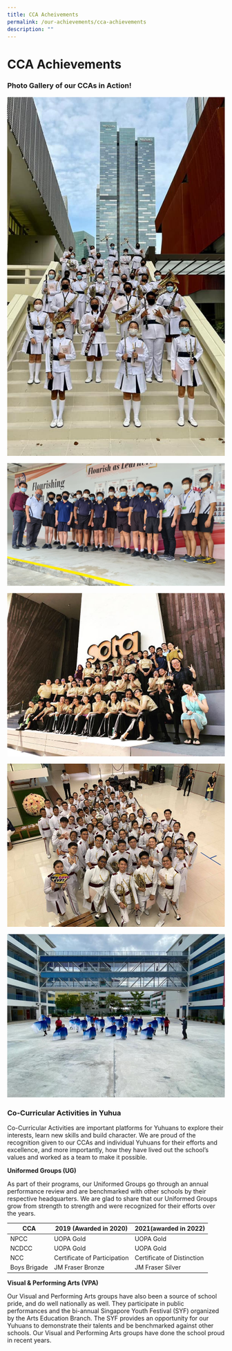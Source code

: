 ```yaml
---
title: CCA Acheivements
permalink: /our-achievements/cca-achievements
description: ""
---
```

# **CCA Achievements**

### Photo Gallery of our CCAs in Action!

![](/images/Band%20SYF%202021.jpg)

![](/images/Boys%20Bridage_JM_Frasier.jpg)

![](/images/Choir%20SYF%202019.jpg)

![](/images/Concert%20Band%20SYF%202019.jpg)

![](/images/Dance%20SYF%202021.jpg)

### Co-Curricular Activities in Yuhua

Co-Curricular Activities are important platforms for Yuhuans to explore their interests, learn new skills and build character. We are proud of the recognition given to our CCAs and individual Yuhuans for their efforts and excellence, and more importantly, how they have lived out the school’s values and worked as a team to make it possible.

**Uniformed Groups (UG)**

As part of their programs, our Uniformed Groups go through an annual performance review and are benchmarked with other schools by their respective headquarters. We are glad to share that our Uniformed Groups grow from strength to strength and were recognized for their efforts over the years.

| CCA 	| 2019 (Awarded in 2020) 	| 2021(awarded in 2022) 	|
|---	|---	|---	|
| NPCC 	| UOPA Gold 	| UOPA Gold 	|
| NCDCC 	| UOPA Gold 	| UOPA Gold 	|
| NCC 	| Certificate of Participation 	| Certificate of Distinction 	|
| Boys Brigade 	| JM Fraser Bronze 	| JM Fraser Silver 	|


**Visual & Performing Arts (VPA)**

Our Visual and Performing Arts groups have also been a source of school pride, and do well nationally as well. They participate in public performances and the bi-annual Singapore Youth Festival (SYF) organized by the Arts Education Branch. The SYF provides an opportunity for our Yuhuans to demonstrate their talents and be benchmarked against other schools. Our Visual and Performing Arts groups have done the school proud in recent years.